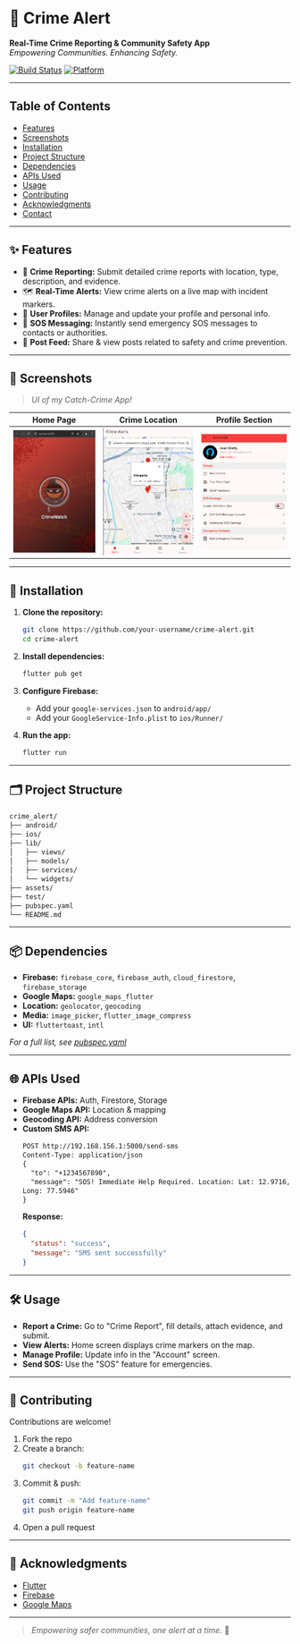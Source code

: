 # 🚨 Crime Alert

**Real-Time Crime Reporting & Community Safety App**  
*Empowering Communities. Enhancing Safety.*

[![Build Status](https://img.shields.io/badge/build-passing-brightgreen)](#)
[![Platform](https://img.shields.io/badge/platform-Flutter-blueviolet)](#)

---

##  Table of Contents

- [Features](#features)
- [Screenshots](#screenshots)
- [Installation](#installation)
- [Project Structure](#project-structure)
- [Dependencies](#dependencies)
- [APIs Used](#apis-used)
- [Usage](#usage)
- [Contributing](#contributing)
- [Acknowledgments](#acknowledgments)
- [Contact](#contact)

---

## ✨ Features

- 📝 **Crime Reporting:** Submit detailed crime reports with location, type, description, and evidence.
- 🗺️ **Real-Time Alerts:** View crime alerts on a live map with incident markers.
- 👤 **User Profiles:** Manage and update your profile and personal info.
- 🚨 **SOS Messaging:** Instantly send emergency SOS messages to contacts or authorities.
- 📰 **Post Feed:** Share & view posts related to safety and crime prevention.

---

## 📱 Screenshots

> _UI of my Catch-Crime App!_

| Home Page | Crime Location | Profile Section |
|:-------------:|:--------------:|:-----------:|
| ![Home](app-images/cover.png) | ![Crime location](app-images/map-view.png) | ![Profile](app-images/profile.png) |

---

## 🚀 Installation

1. **Clone the repository:**
   ```sh
   git clone https://github.com/your-username/crime-alert.git
   cd crime-alert
   ```

2. **Install dependencies:**
   ```sh
   flutter pub get
   ```

3. **Configure Firebase:**
   - Add your `google-services.json` to `android/app/`
   - Add your `GoogleService-Info.plist` to `ios/Runner/`

4. **Run the app:**
   ```sh
   flutter run
   ```

---

## 🗂️ Project Structure

```
crime_alert/
├── android/
├── ios/
├── lib/
│   ├── views/
│   ├── models/
│   ├── services/
│   └── widgets/
├── assets/
├── test/
├── pubspec.yaml
└── README.md
```

---

## 📦 Dependencies

- **Firebase:** `firebase_core`, `firebase_auth`, `cloud_firestore`, `firebase_storage`
- **Google Maps:** `google_maps_flutter`
- **Location:** `geolocator`, `geocoding`
- **Media:** `image_picker`, `flutter_image_compress`
- **UI:** `fluttertoast`, `intl`

_For a full list, see [pubspec.yaml](pubspec.yaml)_

---

## 🌐 APIs Used

- **Firebase APIs:** Auth, Firestore, Storage
- **Google Maps API:** Location & mapping
- **Geocoding API:** Address conversion
- **Custom SMS API:**  
  ```
  POST http://192.168.156.1:5000/send-sms
  Content-Type: application/json
  {
    "to": "+1234567890",
    "message": "SOS! Immediate Help Required. Location: Lat: 12.9716, Long: 77.5946"
  }
  ```
  **Response:**
  ```json
  {
    "status": "success",
    "message": "SMS sent successfully"
  }
  ```

---

## 🛠️ Usage

- **Report a Crime:** Go to "Crime Report", fill details, attach evidence, and submit.
- **View Alerts:** Home screen displays crime markers on the map.
- **Manage Profile:** Update info in the "Account" screen.
- **Send SOS:** Use the "SOS" feature for emergencies.

---

## 🤝 Contributing

Contributions are welcome!  
1. Fork the repo  
2. Create a branch:
   ```sh
   git checkout -b feature-name
   ```
3. Commit & push:
   ```sh
   git commit -m "Add feature-name"
   git push origin feature-name
   ```
4. Open a pull request

---

## 🙏 Acknowledgments

- [Flutter](https://flutter.dev/)
- [Firebase](https://firebase.google.com/)
- [Google Maps](https://developers.google.com/maps)

---

> _Empowering safer communities, one alert at a time._ 🚨
